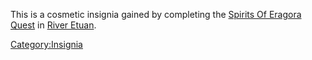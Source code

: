 This is a cosmetic insignia gained by completing the [Spirits Of Eragora
Quest](Spirits_Of_Eragora_Quest "wikilink") in [River
Etuan](:Category:River_Etuan "wikilink").

[Category:Insignia](Category:Insignia "wikilink")
